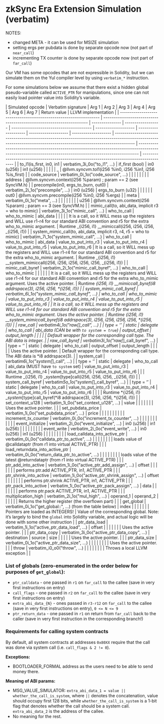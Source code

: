# zkSync Era Extension Simulation (verbatim)

NOTES:

- changed META - it can be used for MSIZE simulation
- setting ergs per pubdata is done by separate opcode now (not part of `near_call`)
- incrementing TX counter is done by separate opcode now (not part of `far_call`)

Our VM has some opcodes that are not expressible in Solidity, but we can simulate them on the Yul compiler level by
using `verbatim_*` instruction.

For some simulations below we assume that there exist a hidden global pseudo-variable called `ACTIVE_PTR` for
manipulations, since one can not easily load pointer value into Solidity’s variable.

| Simulated opcode                                                    | Verbatim signature                                                     | Arg 1           | Arg 2              | Arg 3                                     | Arg 4                | Arg 5                | Arg 6                | Arg 7                | Return value                                                                                                                                                           | LLVM implementation                                                                                                                                          |
| ------------------------------------------------------------------- | ---------------------------------------------------------------------- | --------------- | ------------------ | ----------------------------------------- | -------------------- | -------------------- | -------------------- | -------------------- | ---------------------------------------------------------------------------------------------------------------------------------------------------------------------- | ------------------------------------------------------------------------------------------------------------------------------------------------------------ | ------------------------------------------------------------------------------------------ |
| to_l1(is_first, in0, in1                                            | verbatim_3i_0o("to_l1", ...)                                           | if_first (bool) | in0 (u256)         | in1 (u256)                                |                      |                      |                      |                      | \_                                                                                                                                                                     | @llvm.syncvm.tol1(i256 %in0, i256 %in1, i256 %is_first)                                                                                                      |
| code_source                                                         | verbatim_0i_1o("code_source", ...)                                     |                 |                    |                                           |                      |                      |                      |                      | address                                                                                                                                                                | @llvm.syncvm.context(i256 %param) ; param == 2 (see SyncVM.h)                                                                                                |
| precompile(in0, ergs_to_burn, out0)                                 | verbatim_2i_1o("precompile", ...)                                      | in0 (u256)      | ergs_to_burn (u32) |                                           |                      |                      |                      |                      | out0                                                                                                                                                                   | @llvm.syncvm.precompile(i256 %in0, i256 %ergs)                                                                                                               |
| meta                                                                | verbatim_0i_1o("meta", ...)                                            |                 |                    |                                           |                      |                      |                      |                      | u256                                                                                                                                                                   | @llvm.syncvm.context(i256 %param) ; param == 3 (see SyncVM.h)                                                                                                |
| mimic_call(to, abi_data, implicit r3 = who to mimic)                | verbatim_3i_1o("mimic_call", ...)                                      | who_to_call     | who_to_mimic       | abi_data                                  |                      |                      |                      |                      | It is a call, so it WILL mess up the registers and WILL use r1-r4 for our standard ABI convention and r5 for the extra who_to_mimic argument.                          | Runtime _{i256, i1} \_\_mimiccall(i256, i256, i256, _{i256, i1})                                                                                             |
| system_mimic_call(to, abi_data, implicit r3, r4, r5 = who to mimic) | verbatim_7i_1o("system_mimic_call", ...)                               | who_to_call     | who_to_mimic       | abi_data                                  | value_to_put_into_r3 | value_to_put_into_r4 | value_to_put_into_r5 | value_to_put_into_r6 | It is a call, so it WILL mess up the registers and WILL use r1-r4 for our standard ABI convention and r5 for the extra who_to_mimic argument.                          | Runtime _{i256, i1} \_\_system_mimiccall(i256, i256, i256, i256, i256, _{i256, i1})                                                                          |
| mimic_call_byref                                                    | verbatim_2i_1o("mimic_call_byref", ...)                                | who_to_call     | who_to_mimic       |                                           |                      |                      |                      |                      | It is a call, so it WILL mess up the registers and WILL use r1-r4 for our standard ABI convention and r5 for the extra who_to_mimic argument. Uses the active pointer. | Runtime *{i256, i1} \_\_mimiccall_byref(*i8 addrspace(3), i256, i256, \*{i256, i1})                                                                          |
| system_mimic_call_byref                                             | verbatim_6i_1o("system_mimic_call_byref", ...)                         | who_to_call     | who_to_mimic       | value_to_put_into_r3                      | value_to_put_into_r4 | value_to_put_into_r5 | value_to_put_into_r6 |                      | It is a call, so it WILL mess up the registers and WILL use r1-r4 for our standard ABI convention and r5 for the extra who_to_mimic argument. Uses the active pointer. | Runtime *{i256, i1} \_\_system_mimiccall_byref(*i8 addrspace(3), i256, i256, i256, i256, \*{i256, i1})                                                       |
| raw_call                                                            | verbatim*4i_1o("raw[*<type>]\_call", ...)                              |
| type = ‘’                                                           | static                                                                 | delegate        | who_to_call        | abi_data (CAN be with `to system = true`) | output_offset        | output_length        |                      |                      |                                                                                                                                                                        |                                                                                                                                                              | Default wrapper for the corresponding call type. The ABI data is integer.                  |
| raw_call_byref                                                      | verbatim*3i_1o("raw[*<type>]\_call_byref", ...)                        |
| type = ‘’                                                           | static                                                                 | delegate        | who_to_call        | output_offset                             | output_length        |                      |                      |                      |                                                                                                                                                                        | Uses the active pointer.                                                                                                                                     | Default wrapper for the corresponding call type. The ABI data is \*i8 addrspace(3).        |
| system_call                                                         | verbatim*6i_1o("system[*<type>]\_call", ...)                           |
| type = ‘’                                                           | static                                                                 | delegate        | who_to_call        | abi_data (MUST have `to system` set)      | value_to_put_into_r3 | value_to_put_into_r4 | value_to_put_into_r5 | value_to_put_into_r6 |                                                                                                                                                                        |                                                                                                                                                              | Runtime _{i256, i1} \_*system*[type]call(i256, i256, i256, _{i256, i1})                    |
| system_call_byref                                                   | verbatim*5o_1o("system[*<type>]\_call_byref", ...)                     |
| type = ‘’                                                           | static                                                                 | delegate        | who_to_call        | value_to_put_into_r3                      | value_to_put_into_r4 | value_to_put_into_r5 | value_to_put_into_r6 |                      |                                                                                                                                                                        |                                                                                                                                                              | Runtime *{i256, i1} \_*system*[type]call_byref(*i8 addrspace(3), i256, i256, \*{i256, i1}) |
| set_context_u128                                                    | verbatim_1i_0o("set_context_u128", ...)                                | value           |                    |                                           |                      |                      |                      |                      | Uses the active pointer.                                                                                                                                               |                                                                                                                                                              |
| set_pubdata_price                                                   | verbatim_1i_0o("set_pubdata_price", ...)                               | price           |                    |                                           |                      |                      |                      |                      |                                                                                                                                                                        |                                                                                                                                                              |
| increment_tx_counter                                                | verbatim_0i_0o("increment_tx_counter", ...)                            |                 |                    |                                           |                      |                      |                      |                      |                                                                                                                                                                        |                                                                                                                                                              |
| event_initialize                                                    | verbatim_2i_0o("event_initialize", ...)                                | in0 (u256)      | in1 (u256)         |                                           |                      |                      |                      |                      |                                                                                                                                                                        |                                                                                                                                                              |
| event_write                                                         | verbatim_2i_0o("event_write", ...)                                     | in0 (u256)      | in1 (u256)         |                                           |                      |                      |                      |                      |                                                                                                                                                                        |                                                                                                                                                              |
| load_calldata_into_active_ptr                                       | verbatim_0i_0o("calldata_ptr_to_active", ...)                          |                 |                    |                                           |                      |                      |                      |                      | loads value of @calldataptr (from r1 into virtual ACTIVE_PTR)                                                                                                          |                                                                                                                                                              |
| load_returndata_into_active_ptr                                     | verbatim_0i_0o("return_data_ptr_to_active", ...)                       |                 |                    |                                           |                      |                      |                      |                      | loads value of the latest @returndataptr (from r1 into virtual ACTIVE_PTR)                                                                                             |                                                                                                                                                              |
| ptr_add_into_active                                                 | verbatim_1i_0o("active_ptr_add_assign", ...)                           | offset          |                    |                                           |                      |                      |                      |                      | performs ptr.add ACTIVE_PTR, in1, ACTIVE_PTR                                                                                                                           |                                                                                                                                                              |
| ptr_shrink_into_active                                              | verbatim_1i_0o("active_ptr_shrink_assign", ...)                        | offset          |                    |                                           |                      |                      |                      |                      | performs ptr.shrink ACTIVE_PTR, in1, ACTIVE_PTR                                                                                                                        |                                                                                                                                                              |
| ptr_pack_into_active                                                | verbatim_1i_0o("active_ptr_pack_assign", ...)                          | data            |                    |                                           |                      |                      |                      |                      | performs ptr.pack ACTIVE_PTR, in1, ACTIVE_PTR                                                                                                                          |                                                                                                                                                              |
| multiplication_high                                                 | verbatim_2i_1o("mul_high", ...)                                        | operand_1       | operand_2          |                                           |                      |                      |                      |                      | Returns the higher register (the overflown part)                                                                                                                       |                                                                                                                                                              |
| get_global                                                          | verbatim_0i_1o("get_global::<name>", ...) (<name>from the table below) | index           |                    |                                           |                      |                      |                      |                      | Pointers are loaded as INTEGERS!                                                                                                                                       | Value of the corresponding global. Note: it’s largely to bind the `global` into Solidity variable, and actual logic will be done with some other instruction |
| ptr_data_load                                                       | verbatim_1i_1o("active_ptr_data_load", ...)                            | offset          |                    |                                           |                      |                      |                      |                      | Uses the active pointer.                                                                                                                                               |                                                                                                                                                              |
| ptr_data_copy                                                       | verbatim_3i_0o("active_ptr_data_copy", ...)                            | destination     | source             | size                                      |                      |                      |                      |                      | Uses the active pointer.                                                                                                                                               |                                                                                                                                                              |
| ptr_data_size                                                       | verbatim_0i_1o("active_ptr_data_size", ...)                            |                 |                    |                                           |                      |                      |                      |                      | Uses the active pointer.                                                                                                                                               |                                                                                                                                                              |
| throw                                                               | verbatim_i0_o0("throw", ...)                                           |                 |                    |                                           |                      |                      |                      |                      | Throws a local LLVM exception                                                                                                                                          |                                                                                                                                                              |

### List of globals (zero-enumerated in the order below for purposes of `get_global`):

- `ptr_calldata` - one passed in `r1` on `far_call` to the callee (save in very first instructions on entry)
- `call_flags` - one passed in `r2` on `far_call` to the callee (save in very first instructions on entry)
- `extra_abi_data_{N}` - ones passed in `r3-r12` on `far_call` to the callee (save in very first instructions on entry),
  `0 <= N <= 9`
- `ptr_return_data` - one passed in `r1` on return from `far_call` back to the caller (save in very first instruction in
  the corresponding branch!)

### Requirements for calling system contracts

By default, all system contracts at addresses `0x80XX` require that the call was done via system call (i.e.
`call_flags & 2 != 0`).

**Exceptions:**

- BOOTLOADER_FORMAL address as the users need to be able to send money there.

**Meaning of ABI params:**

- MSG_VALUE_SIMULATOR: `extra_abi_data_1 = value || whether_the_call_is_system`, where `||` denotes the concatenation,
  value should occupy first 128 bits, while `whether_the_call_is_system` is a 1-bit flag that denotes whether the call
  should be a system call. `extra_abi_data_2` is the address of the callee.
- No meaning for the rest.
